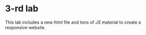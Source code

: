 # 3-rd lab

This lab includes a new _html_ file and tons of _JS_ material to create a responsive website.
